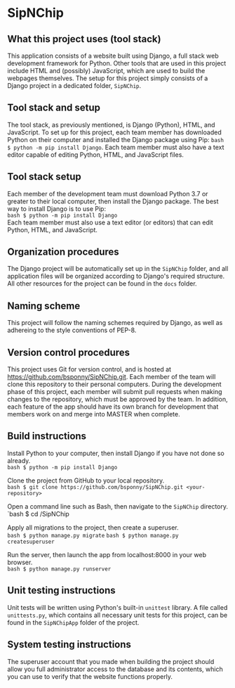 # SipNChip

## What this project uses (tool stack)

This application consists of a website built using Django, a full stack web development framework for Python. Other tools that are used in this project include HTML and (possibly) JavaScript, which are used to build the webpages themselves. The setup for this project simply consists of a Django project in a dedicated folder, `SipNChip`.

## Tool stack and setup

The tool stack, as previously mentioned, is Django (Python), HTML, and JavaScript. To set up for this project, each team member has downloaded Python on their computer and installed the Django package using Pip: `bash $ python -m pip install Django`. Each team member must also have a text editor capable of editing Python, HTML, and JavaScript files.

## Tool stack setup

Each member of the development team must download Python 3.7 or greater to their local computer, then install the Django package. The best way to install Django is to use Pip:  
`bash $ python -m pip install Django`  
Each team member must also use a text editor (or editors) that can edit Python, HTML, and JavaScript.  

## Organization procedures

The Django project will be automatically set up in the `SipNChip` folder, and all application files will be organized according to Django's required structure. All other resources for the project can be found in the `docs` folder.

## Naming scheme

This project will follow the naming schemes required by Django, as well as adhereing to the style conventions of PEP-8.

## Version control procedures

This project uses Git for version control, and is hosted at https://github.com/bsponny/SipNChip.git. Each member of the team will clone this repository to their personal computers. During the development phase of this project, each member will submit pull requests when making changes to the repository, which must be approved by the team. In addition, each feature of the app should have its own branch for development that members work on and merge into MASTER when complete.

## Build instructions

Install Python to your computer, then install Django if you have not done so already.  
`bash $ python -m pip install Django`  

Clone the project from GitHub to your local repository.  
`bash $ git clone https://github.com/bsponny/SipNChip.git <your-repository>` 

Open a command line such as Bash, then navigate to the `SipNChip` directory.  
`bash $ cd <your-repository>/SipNChip

Apply all migrations to the project, then create a superuser.  
`bash $ python manage.py migrate`
`bash $ python manage.py createsuperuser`  
  

Run the server, then launch the app from localhost:8000 in your web browser.  
`bash $ python manage.py runserver`  

## Unit testing instructions

Unit tests will be written using Python's built-in `unittest` library. A file called `unittests.py`, which contains all necessary unit tests for this project, can be found in the `SipNChipApp` folder of the project.

## System testing instructions

The superuser account that you made when building the project should allow you full administrator access to the database and its contents, which you can use to verify that the website functions properly.